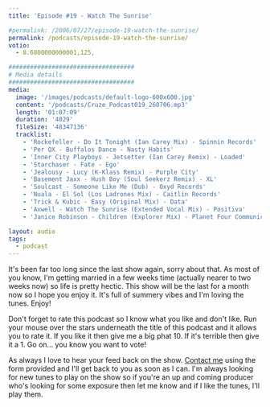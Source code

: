 ```yaml
---
title: 'Episode #19 - Watch The Sunrise'

#permalink: /2006/07/27/episode-19-watch-the-sunrise/
permalink: /podcasts/episode-19-watch-the-sunrise/
votio:
  - 8.6800000000001,125,

###################################
# Media details
###################################
media:
  image: '/images/podcasts/default-logo-600x600.jpg'
  content: '/podcasts/Cruze_Podcast019_260706.mp3'
  length: '01:07:09'
  duration: '4029'
  fileSize: '48347136'
  tracklist:
    - 'Rockefeller - Do It Tonight (Ian Carey Mix) - Spinnin Records'
    - 'Per QX - Buffalos Dance - Nasty Habits'
    - 'Inner City Playboys - Jetsetter (Ian Carey Remix) - Loaded'
    - 'Starchaser - Fate - Ego'
    - 'Jealousy - Lucy (K-Klass Remix) - Purple City'
    - 'Basement Jaxx - Hush Boy (Soul Seekerz Remix) - XL'
    - 'Soulcast - Someone Like Me (Dub) - Oxyd Records'
    - 'Nuala - El Sol (Los Ladrones Mix) - Caitlin Records'
    - 'Trick & Kubic - Easy (Original Mix) - Data'
    - 'Axwell - Watch The Sunrise (Extended Vocal Mix) - Positiva'
    - 'Janice Robinson - Children (Explorer Mix) - Planet Four Communications'

layout: audio
tags:
  - podcast
---
```


It's been far too long since the last show again, sorry about that. As most of you know, I'm getting married in a few weeks time (actually nearer to two weeks now) so life is pretty hectic. This show will be the last for a month now so I hope you enjoy it. It's full of summery vibes and I'm loving the tunes. Enjoy!

Don't forget to rate this podcast so I know what you like and don't like. Run your mouse over the stars underneath the title of this podcast and it allows you to rate it. If you like it then give me a big phat 10. If it's terrible then give it a 1. Go on&#8230; you know you want to vote!

As always I love to hear your feed back on the show. [Contact me][16] using the form provided and I'll get back to you as soon as I can. I'm always looking for new tunes to play on the show so if you're an up and coming producer who's looking for some exposure then let me know and if I like the tunes, I'll play them.

[1]: http://www.ian45carey.com/
[2]: http://www.spinninrecords.nl/
[3]: http://www.perqx.com/
[4]: http://www.loadedrecords.com/
[5]: http://www.oxyd.it/oxyd_html/oxyd_artists_starchaser.htm
[6]: http://www.purplecitymusic.com/
[7]: http://www.basementjaxx.co.uk/
[8]: http://www.soulseekerz.com/
[9]: http://www.oxyd.it/
[10]: http://www.caitlinrecords.com/artists/page9/page9.html
[11]: http://www.caitlinrecords.com/
[12]: http://www.trick-kubic.de/
[13]: http://www.ministryofsound.com/home/
[14]: http://www.axwell.co.uk/
[15]: http://www.positivarecords.com/
[16]: /contact
